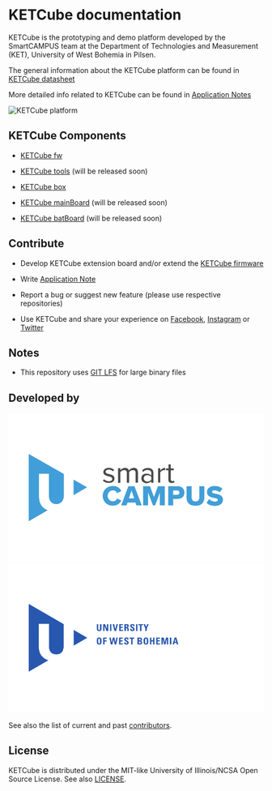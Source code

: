 # KETCube documentation

KETCube is the prototyping and demo platform developed by the SmartCAMPUS team at the Department of Technologies and Measurement (KET), University of West Bohemia in Pilsen.

The general information about the KETCube platform can be found in [KETCube datasheet](https://github.com/SmartCAMPUSZCU/KETCube-docs/blob/master/KETCubeDatasheet.pdf)

More detailed info related to KETCube can be found in [Application Notes](https://github.com/SmartCAMPUSZCU/KETCube-docs/tree/master/appNotes)

![KETCube platform](https://github.com/SmartCAMPUSZCU/KETCube-docs/blob/master/resources/images/ketCube_all_photo_webQ.jpg)

## KETCube Components

* [KETCube fw](https://github.com/SmartCAMPUSZCU/KETCube-fw)
* [KETCube tools](https://github.com/SmartCAMPUSZCU/KETCube-tools) (will be released soon)
* [KETCube box](https://github.com/SmartCAMPUSZCU/KETCube-box)

* [KETCube mainBoard](https://github.com/SmartCAMPUSZCU/KETCube-mainBoard) (will be released soon)
* [KETCube batBoard](https://github.com/SmartCAMPUSZCU/KETCube-batBoard) (will be released soon)

## Contribute

* Develop KETCube extension board and/or extend the [KETCube firmware](https://github.com/SmartCAMPUSZCU/KETCube-fw)
* Write [Application Note](https://github.com/SmartCAMPUSZCU/KETCube-docs/tree/master/appNotes)
* Report a bug or suggest new feature (please use respective repositories)

* Use KETCube and share your experience on [Facebook](https://www.facebook.com/smartcampuszcu), [Instagram](https://www.instagram.com/smartcampuszcu/) or [Twitter](https://twitter.com/SmartCAMPUSZCU)

## Notes

* This repository uses [GIT LFS](https://git-lfs.github.com/) for large binary files

## Developed by

[![SmartCAMPUS ZCU](https://github.com/SmartCAMPUSZCU/KETCube-docs/blob/master/resources/images/smartCAMPUSZCU_logo.svg)](https://www.smartcampus.cz/en)
[![ZCU](https://github.com/SmartCAMPUSZCU/KETCube-docs/blob/master/resources/images/ZCU_logotype.svg)](https://www.zcu.cz/en)

See also the list of current and past [contributors](https://github.com/SmartCAMPUSZCU/KETCube-docs/blob/master/CONTRIBUTORS).

## License

KETCube is distributed under the MIT-like University of Illinois/NCSA Open Source License. 
See also [LICENSE](https://github.com/SmartCAMPUSZCU/KETCube-docs/blob/master/LICENSE).

